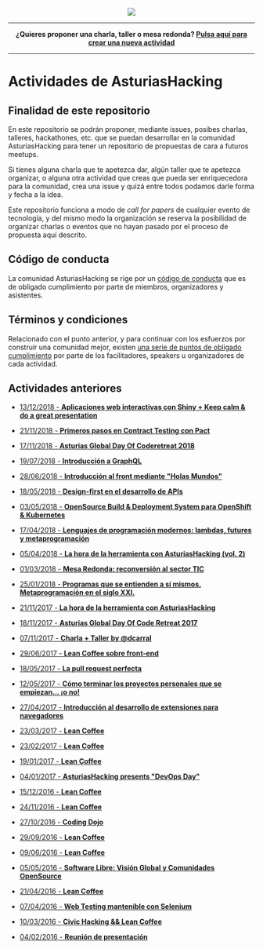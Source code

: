 <p align="center">
  <img src="https://i1.wp.com/diversitycharter.org/wp-content/uploads/2016/05/supportingdiversity_small2.png?resize=300%2C104">
</p>

---

<p align="center">
  <b>
    ¿Quieres proponer una charla, taller o mesa redonda? <a href="https://github.com/asturiashacking/activities/issues/new">Pulsa aquí para crear una nueva actividad</a>
  </b>
</p>

---

# Actividades de AsturiasHacking

## Finalidad de este repositorio

En este repositorio se podrán proponer, mediante issues, posibes charlas, talleres, hackathones, etc. que se puedan desarrollar en la comunidad AsturiasHacking para tener un repositorio de propuestas de cara a futuros meetups.

Si tienes alguna charla que te apetezca dar, algún taller que te apetezca organizar, o alguna otra actividad que creas que pueda ser enriquecedora para la comunidad, crea una issue y quizá entre todos podamos darle forma y fecha a la idea.

Este repositorio funciona a modo de _call for papers_ de cualquier evento de tecnología, y del mismo modo la organización se reserva la posibilidad de organizar charlas o eventos que no hayan pasado por el proceso de propuesta aquí descrito.

## Código de conducta

La comunidad AsturiasHacking se rige por un [código de conducta](https://github.com/asturiashacking/core/blob/master/coc/CODE_OF_CONDUCT.md) que es de obligado cumplimiento por parte de miembros, organizadores y asistentes.

## Términos y condiciones

Relacionado con el punto anterior, y para continuar con los esfuerzos por construir una comunidad mejor, existen [una serie de puntos de obligado cumplimiento](TERMS.md) por parte de los facilitadores, speakers u organizadores de cada actividad.

## Actividades anteriores

- [13/12/2018 - **Aplicaciones web interactivas con Shiny + Keep calm & do a great presentation**](https://www.meetup.com/AsturiasHacking/events/255366223/)

- [21/11/2018 - **Primeros pasos en Contract Testing con Pact**](https://www.meetup.com/AsturiasHacking/events/255366023/)

- [17/11/2018 - **Asturias Global Day Of Coderetreat 2018**](https://www.meetup.com/AsturiasHacking/events/254343807/)

- [19/07/2018 - **Introducción a GraphQL**](https://www.meetup.com/es-ES/AsturiasHacking/events/251636743/)

- [28/06/2018 - **Introducción al front mediante "Holas Mundos"**](https://www.meetup.com/AsturiasHacking/events/251636681/)

- [18/05/2018 - **Design-first en el desarrollo de APIs**](https://www.meetup.com/es-ES/AsturiasHacking/events/249100549/)

- [03/05/2018 - **OpenSource Build & Deployment System para OpenShift & Kubernetes**](https://www.meetup.com/AsturiasHacking/events/249097148/)

- [17/04/2018 - **Lenguajes de programación modernos: lambdas, futures y metaprogramación**](https://www.meetup.com/es-ES/AsturiasHacking/events/249101826/)

- [05/04/2018 - **La hora de la herramienta con AsturiasHacking (vol. 2)**](https://www.meetup.com/AsturiasHacking/events/249095656/)

- [01/03/2018 - **Mesa Redonda: reconversión al sector TIC**](https://www.meetup.com/es-ES/AsturiasHacking/events/247829899/)

- [25/01/2018 - **Programas que se entienden a sí mismos. Metaprogramación en el siglo XXI.**](https://www.meetup.com/es-ES/AsturiasHacking/events/246305236/)

- [21/11/2017 - **La hora de la herramienta con AsturiasHacking**](https://www.meetup.com/es-ES/AsturiasHacking/events/245558292/)

- [18/11/2017 - **Asturias Global Day Of Code Retreat 2017**](https://www.meetup.com/AsturiasHacking/events/244978487/)

- [07/11/2017 - **Charla + Taller by @dcarral**](https://www.meetup.com/AsturiasHacking/events/244424657/)

- [29/06/2017 - **Lean Coffee sobre front-end**](https://www.meetup.com/es-ES/preview/AsturiasHacking/events/240780072)

- [18/05/2017 - **La pull request perfecta**](https://www.meetup.com/es-ES/preview/AsturiasHacking/events/239636532)

- [12/05/2017 - **Cómo terminar los proyectos personales que se empiezan... ¡o no!**](https://www.meetup.com/es-ES/preview/AsturiasHacking/events/238462152)

- [27/04/2017 - **Introducción al desarrollo de extensiones para navegadores**](https://www.meetup.com/es-ES/preview/AsturiasHacking/events/239126783)

- [23/03/2017 - **Lean Coffee**](https://www.meetup.com/es-ES/preview/AsturiasHacking/events/237659359)

- [23/02/2017 - **Lean Coffee**](https://www.meetup.com/es-ES/preview/AsturiasHacking/events/236520299)

- [19/01/2017 - **Lean Coffee**](https://www.meetup.com/es-ES/preview/AsturiasHacking/events/236520293)

- [04/01/2017 - **AsturiasHacking presents "DevOps Day"**](https://www.meetup.com/es-ES/preview/AsturiasHacking/events/236190595)

- [15/12/2016 - **Lean Coffee**](https://www.meetup.com/es-ES/preview/AsturiasHacking/events/236199260)

- [24/11/2016 - **Lean Coffee**](https://www.meetup.com/es-ES/preview/AsturiasHacking/events/235322389)

- [27/10/2016 - **Coding Dojo**](https://www.meetup.com/es-ES/preview/AsturiasHacking/events/234663955)

- [29/09/2016 - **Lean Coffee**](https://www.meetup.com/es-ES/preview/AsturiasHacking/events/234237502)

- [09/06/2016 - **Lean Coffee**](https://www.meetup.com/es-ES/preview/AsturiasHacking/events/231331530)

- [05/05/2016 - **Software Libre: Visión Global y Comunidades OpenSource**](https://www.meetup.com/es-ES/preview/AsturiasHacking/events/230588913)

- [21/04/2016 - **Lean Coffee**](https://www.meetup.com/es-ES/preview/AsturiasHacking/events/230113904)

- [07/04/2016 - **Web Testing mantenible con Selenium**](https://www.meetup.com/es-ES/preview/AsturiasHacking/events/229575681)

- [10/03/2016 - **Civic Hacking && Lean Coffee**](https://www.meetup.com/es-ES/preview/AsturiasHacking/events/228899897)

- [04/02/2016 - **Reunión de presentación**](https://www.meetup.com/es-ES/preview/AsturiasHacking/events/228234360)
